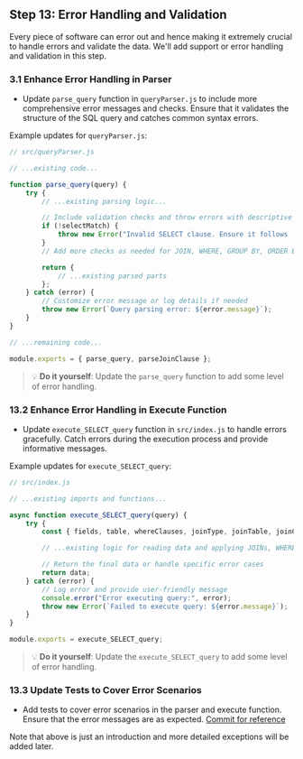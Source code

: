 ## Step 13: Error Handling and Validation

Every piece of software can error out and hence making it extremely crucial to handle errors and validate the data. We'll add support or error handling and validation in this step.

### 3.1 Enhance Error Handling in Parser
- Update `parse_query` function in `queryParser.js` to include more comprehensive error messages and checks. Ensure that it validates the structure of the SQL query and catches common syntax errors.

Example updates for `queryParser.js`:

```javascript
// src/queryParser.js

// ...existing code...

function parse_query(query) {
    try {
        // ...existing parsing logic...

        // Include validation checks and throw errors with descriptive messages
        if (!selectMatch) {
            throw new Error("Invalid SELECT clause. Ensure it follows 'SELECT field1, field2 FROM table' format.");
        }
        // Add more checks as needed for JOIN, WHERE, GROUP BY, ORDER BY, and LIMIT

        return {
            // ...existing parsed parts
        };
    } catch (error) {
        // Customize error message or log details if needed
        throw new Error(`Query parsing error: ${error.message}`);
    }
}

// ...remaining code...

module.exports = { parse_query, parseJoinClause };
```

> 💡 **Do it yourself**: Update the `parse_query` function to add some level of error handling. 

### 13.2 Enhance Error Handling in Execute Function
- Update `execute_SELECT_query` function in `src/index.js` to handle errors gracefully. Catch errors during the execution process and provide informative messages.

Example updates for `execute_SELECT_query`:

```javascript
// src/index.js

// ...existing imports and functions...

async function execute_SELECT_query(query) {
    try {
        const { fields, table, whereClauses, joinType, joinTable, joinCondition, groupByFields, orderByFields, limit } = parse_query(query);

        // ...existing logic for reading data and applying JOINs, WHERE, GROUP BY, ORDER BY, and LIMIT...

        // Return the final data or handle specific error cases
        return data;
    } catch (error) {
        // Log error and provide user-friendly message
        console.error("Error executing query:", error);
        throw new Error(`Failed to execute query: ${error.message}`);
    }
}

module.exports = execute_SELECT_query;
```

> 💡 **Do it yourself**: Update the `execute_SELECT_query` to add some level of error handling.

### 13.3 Update Tests to Cover Error Scenarios
- Add tests to cover error scenarios in the parser and execute function. Ensure that the error messages are as expected. [Commit for reference](https://github.com/ChakshuGautam/stylusdb-sql/commit/c2214a1a75de155786a54b353964235d8d17864a)

Note that above is just an introduction and more detailed exceptions will be added later.